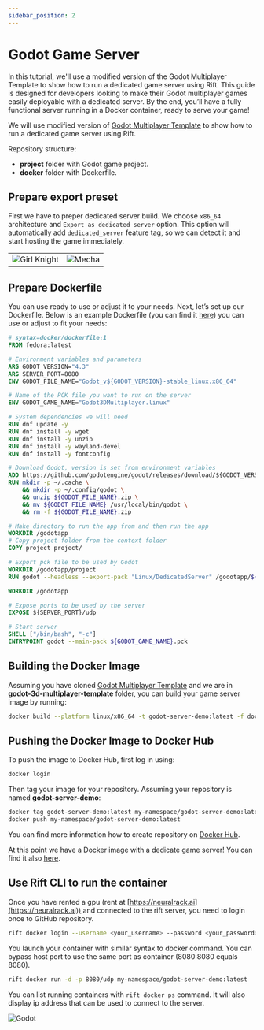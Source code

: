 ```yaml
---
sidebar_position: 2
---
```


# Godot Game Server

In this tutorial, we'll use a modified version of the Godot Multiplayer Template to show how to run a dedicated game server using Rift. This guide is designed for developers looking to make their Godot multiplayer games easily deployable with a dedicated server. By the end, you’ll have a fully functional server running in a Docker container, ready to serve your game!

We will use modified version of [Godot Multiplayer Template](https://github.com/6erun/godot-3d-multiplayer-template) to show how to run a dedicated game server using Rift.

Repository structure:
- **project** folder with Godot game project. 
- **docker** folder with Dockerfile.

## Prepare export preset

First we have to preper dedicated server build. We choose `x86_64` architecture and `Export as dedicated server` option. 
This option will automatically add `dedicated_server` feature tag, so we can detect it and start hosting the game immediately.

<div>
    <div style={{ "justify-content": "center", "width": "100%", "text-align": "center" }}>
        <table style={{ "border-collapse": "collapse" }} >
            <tr style={{ "border": "none" }}>
                <td style={{ "border": "none" }}><img src={require("/static/img/godot-export1.png").default} alt="Girl Knight"/></td>
                <td style={{ "border": "none" }}><img src={require("/static/img/godot-export2.png").default} alt="Mecha"/></td>
            </tr>
        </table>
    </div>
</div>

## Prepare Dockerfile

You can use ready to use  or adjust it to your needs.
Next, let’s set up our Dockerfile. Below is an example Dockerfile (you can find it [here](https://github.com/6erun/godot-3d-multiplayer-template/blob/main/docker/Dockerfile)) you can use or adjust to fit your needs:
```dockerfile
# syntax=docker/dockerfile:1
FROM fedora:latest

# Environment variables and parameters
ARG GODOT_VERSION="4.3"
ARG SERVER_PORT=8080
ENV GODOT_FILE_NAME="Godot_v${GODOT_VERSION}-stable_linux.x86_64"

# Name of the PCK file you want to run on the server
ENV GODOT_GAME_NAME="Godot3DMultiplayer.linux" 

# System dependencies we will need
RUN dnf update -y
RUN dnf install -y wget
RUN dnf install -y unzip
RUN dnf install -y wayland-devel
RUN dnf install -y fontconfig

# Download Godot, version is set from environment variables
ADD https://github.com/godotengine/godot/releases/download/${GODOT_VERSION}-stable//${GODOT_FILE_NAME}.zip ./
RUN mkdir -p ~/.cache \
    && mkdir -p ~/.config/godot \
    && unzip ${GODOT_FILE_NAME}.zip \
    && mv ${GODOT_FILE_NAME} /usr/local/bin/godot \
    && rm -f ${GODOT_FILE_NAME}.zip

# Make directory to run the app from and then run the app
WORKDIR /godotapp
# Copy project folder from the context folder
COPY project project/

# Export pck file to be used by Godot
WORKDIR /godotapp/project
RUN godot --headless --export-pack "Linux/DedicatedServer" /godotapp/${GODOT_GAME_NAME}.pck

WORKDIR /godotapp

# Expose ports to be used by the server
EXPOSE ${SERVER_PORT}/udp

# Start server
SHELL ["/bin/bash", "-c"]
ENTRYPOINT godot --main-pack ${GODOT_GAME_NAME}.pck
```

## Building the Docker Image

Assuming you have cloned [Godot Multiplayer Template](https://github.com/6erun/godot-3d-multiplayer-template) and we are in **godot-3d-multiplayer-template** folder, you can build your game server image by running:

```bash
docker build --platform linux/x86_64 -t godot-server-demo:latest -f docker/Dockerfile .
```

## Pushing the Docker Image to Docker Hub

To push the image to Docker Hub, first log in using:
```bash
docker login
```
Then tag your image for your repository. Assuming your repository is named **godot-server-demo**:
```bash
docker tag godot-server-demo:latest my-namespace/godot-server-demo:latest
docker push my-namespace/godot-server-demo:latest
```
You can find more information how to create repository on [Docker Hub](https://docs.docker.com/get-started/introduction/build-and-push-first-image/).

At this point we have a Docker image with a dedicate game server! You can find it also [here](https://hub.docker.com/r/eses2020/godot-server-demo).

## Use Rift CLI to run the container

Once you have rented a gpu (rent at [https://neuralrack.ai](https://neuralrack.ai)) and connected to the rift server, you need to login once to GitHub repository.

```bash
rift docker login --username <your_username> --password <your_password>
```

You launch your container with similar syntax to docker command. You can bypass host port to use the same port as container (8080:8080 equals 8080).

```bash
rift docker run -d -p 8080/udp my-namespace/godot-server-demo:latest
```

You can list running containers with `rift docker ps` command. It will also display ip address that can be used to connect to the server.

![Godot](/img/godot_robot_on_cloud.png)

